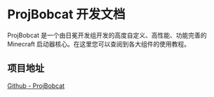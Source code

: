 # ProjBobcat 开发文档

ProjBobcat 是一个由日冕开发组开发的高度自定义、高性能、功能完善的 Minecraft 启动器核心。在这里您可以查阅到各大组件的使用教程。

## 项目地址

[Github - ProjBobcat](https://github.com/Corona-Studio/ProjBobcat)
